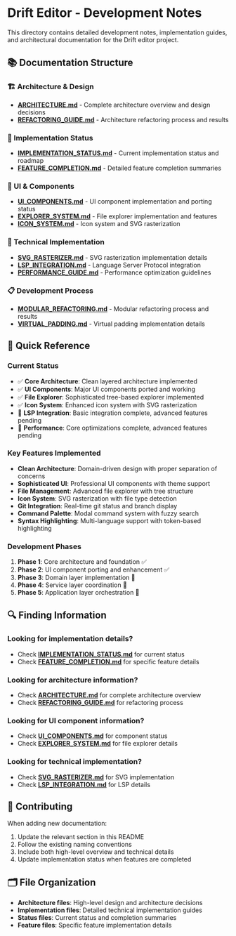 # Drift Editor - Development Notes

This directory contains detailed development notes, implementation guides, and architectural documentation for the Drift editor project.

## 📚 Documentation Structure

### 🏗️ Architecture & Design
- **[ARCHITECTURE.md](ARCHITECTURE.md)** - Complete architecture overview and design decisions
- **[REFACTORING_GUIDE.md](REFACTORING_GUIDE.md)** - Architecture refactoring process and results

### 🚀 Implementation Status
- **[IMPLEMENTATION_STATUS.md](IMPLEMENTATION_STATUS.md)** - Current implementation status and roadmap
- **[FEATURE_COMPLETION.md](FEATURE_COMPLETION.md)** - Detailed feature completion summaries

### 🎨 UI & Components
- **[UI_COMPONENTS.md](UI_COMPONENTS.md)** - UI component implementation and porting status
- **[EXPLORER_SYSTEM.md](EXPLORER_SYSTEM.md)** - File explorer implementation and features
- **[ICON_SYSTEM.md](ICON_SYSTEM.md)** - Icon system and SVG rasterization

### 🔧 Technical Implementation
- **[SVG_RASTERIZER.md](SVG_RASTERIZER.md)** - SVG rasterization implementation details
- **[LSP_INTEGRATION.md](LSP_INTEGRATION.md)** - Language Server Protocol integration
- **[PERFORMANCE_GUIDE.md](PERFORMANCE_GUIDE.md)** - Performance optimization guidelines

### 📋 Development Process
- **[MODULAR_REFACTORING.md](MODULAR_REFACTORING.md)** - Modular refactoring process and results
- **[VIRTUAL_PADDING.md](VIRTUAL_PADDING.md)** - Virtual padding implementation details

## 📖 Quick Reference

### Current Status
- ✅ **Core Architecture**: Clean layered architecture implemented
- ✅ **UI Components**: Major UI components ported and working
- ✅ **File Explorer**: Sophisticated tree-based explorer implemented
- ✅ **Icon System**: Enhanced icon system with SVG rasterization
- 🔄 **LSP Integration**: Basic integration complete, advanced features pending
- 🔄 **Performance**: Core optimizations complete, advanced features pending

### Key Features Implemented
- **Clean Architecture**: Domain-driven design with proper separation of concerns
- **Sophisticated UI**: Professional UI components with theme support
- **File Management**: Advanced file explorer with tree structure
- **Icon System**: SVG rasterization with file type detection
- **Git Integration**: Real-time git status and branch display
- **Command Palette**: Modal command system with fuzzy search
- **Syntax Highlighting**: Multi-language support with token-based highlighting

### Development Phases
1. **Phase 1**: Core architecture and foundation ✅
2. **Phase 2**: UI component porting and enhancement ✅
3. **Phase 3**: Domain layer implementation 🔄
4. **Phase 4**: Service layer coordination 🔄
5. **Phase 5**: Application layer orchestration 🔄

## 🔍 Finding Information

### Looking for implementation details?
- Check **[IMPLEMENTATION_STATUS.md](IMPLEMENTATION_STATUS.md)** for current status
- Check **[FEATURE_COMPLETION.md](FEATURE_COMPLETION.md)** for specific feature details

### Looking for architecture information?
- Check **[ARCHITECTURE.md](ARCHITECTURE.md)** for complete architecture overview
- Check **[REFACTORING_GUIDE.md](REFACTORING_GUIDE.md)** for refactoring process

### Looking for UI component information?
- Check **[UI_COMPONENTS.md](UI_COMPONENTS.md)** for component status
- Check **[EXPLORER_SYSTEM.md](EXPLORER_SYSTEM.md)** for file explorer details

### Looking for technical implementation?
- Check **[SVG_RASTERIZER.md](SVG_RASTERIZER.md)** for SVG implementation
- Check **[LSP_INTEGRATION.md](LSP_INTEGRATION.md)** for LSP details

## 📝 Contributing

When adding new documentation:
1. Update the relevant section in this README
2. Follow the existing naming conventions
3. Include both high-level overview and technical details
4. Update implementation status when features are completed

## 🗂️ File Organization

- **Architecture files**: High-level design and architecture decisions
- **Implementation files**: Detailed technical implementation guides
- **Status files**: Current status and completion summaries
- **Feature files**: Specific feature implementation details